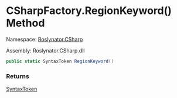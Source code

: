 # CSharpFactory\.RegionKeyword\(\) Method

Namespace: [Roslynator.CSharp](../../README.md)

Assembly: Roslynator\.CSharp\.dll

```csharp
public static SyntaxToken RegionKeyword()
```

### Returns

[SyntaxToken](https://docs.microsoft.com/en-us/dotnet/api/microsoft.codeanalysis.syntaxtoken)


